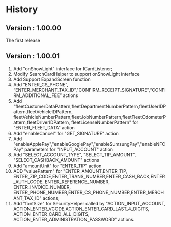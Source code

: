 # History
## Version :  1.00.00
   The first release

## Version :  1.00.01
   1. Add "onShowLight" interface for ICardListener;
   2. Modify SearchCardHelper to support onShowLight interface
   3. Add Support ExpandScreen function
   4. Add “ENTER_CS_PHONE”, “ENTER_MERCHANT_TAX_ID”,"CONFIRM_RECEIPT_SIGNATURE",“CONFIRM_ADDITIONAL_FEE” actions
   5. Add "fleetCustomerDataPattern,fleetDepartmentNumberPattern,fleetUserIDPattern,fleetVehicleIDPattern,
          fleetVehicleNumberPattern,fleetJobNumberPattern,fleetFleetOdometerPattern,fleetDriverIDPattern,
          fleetLicenseNumberPattern" for "ENTER_FLEET_DATA" action
   6. Add "enableCancel" for "GET_SIGNATURE" action
   7. Add "enableApplePay","enableGooglePay","enableSumsungPay","enableNFCPay" parameters for "INPUT_ACCOUNT" action
   8. Add "SELECT_ACCOUNT_TYPE", "SELECT_TIP_AMOUNT", "SELECT_CASHBACK_AMOUNT" actions
   9. Add "amountUnit" for "ENTER_TIP" action
   10. ADD "valuePattern" for "ENTER_AMOUNT,ENTER_TIP, ENTER_ZIP_CODE,ENTER_TRANS_NUMBER,ENTER_CASH_BACK,ENTER_AUTH_CODE,
        ENTER_REFERENCE_NUMBER, ENTER_INVOICE_NUMBER, ENTER_PHONE_NUMBER,ENTER_CS_PHONE_NUMBER,ENTER_MERCHANT_TAX_ID" actions;
   11. Add "fontSize" for SecurityHelper called by "ACTION_INPUT_ACCOUNT, ACTION_ENTER_VCODE,ACTION_ENTER_CARD_LAST_4_DIGITS,
           ACTION_ENTER_CARD_ALL_DIGITS, ACTION_ENTER_ADMINISTRATION_PASSWORD" actions.

